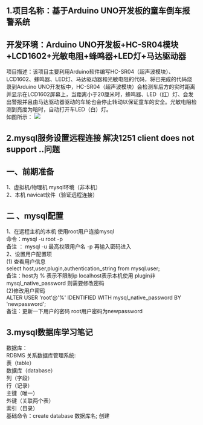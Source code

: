 ## 1.项目名称：基于Arduino UNO开发板的童车倒车报警系统
## 开发环境：Arduino UNO开发板+HC-SR04模块+LCD1602+光敏电阻+蜂鸣器+LED灯+马达驱动器
项目描述：该项目主要利用Arduino软件编写HC-SR04（超声波模块）、LCD1602、蜂鸣器、LED灯、马达驱动器和光敏电阻的代码，将已完成的代码烧录到Arduino UNO开发板中，HC-SR04（超声波模块）会检测车后方的实时距离并显示在LCD1602屏幕上，当距离小于20厘米时，蜂鸣器、LED（红）灯、会发出警报并且由马达驱动器驱动的车轮也会停止转动以保证童车的安全。光敏电阻检测到亮度为暗时，自动打开车LED（白）灯。
<br>如图所示：
![](https://github.com/0000fine/1032303971-qq.com/blob/Photos/%E4%BB%BF%E7%9C%9F%E5%9B%BE.png) 



## 2.mysql服务设置远程连接 解决1251 client does not support ..问题
## 一、前期准备
1、虚拟机/物理机    mysql环境（非本机）
<br>2、本机 navicat软件（验证远程连接）
## 二 、mysql配置
1、在远程主机的本机   使用root用户连接mysql
<br>命令：mysql -u root -p
<br>备注 ： mysql -u 最高权限用户名 -p   再输入密码进入
<br>2、设置用户配置项
<br>(1) 查看用户信息
<br>select host,user,plugin,authentication_string from mysql.user;
<br>备注：host为 % 表示不限制ip   localhost表示本机使用    plugin非mysql_native_password 则需要修改密码
<br>(2)修改用户密码
<br>ALTER USER 'root'@'%' IDENTIFIED WITH mysql_native_password BY 'newpassword'; 
<br>备注：更新一下用户的密码 root用户密码为newpassword



## 3.mysql数据库学习笔记
数据库：
<br>RDBMS 关系数据库管理系统:     
    表（table）<br>    数据库（database）<br>    列（字段）<br>    行（记录）<br> 主键（唯一）<br>外键（关联两个表）<br>索引（目录）
<br>基础命令：create database 数据库名; 创建
